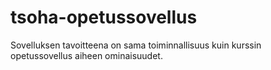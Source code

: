 # tsoha-opetussovellus

Sovelluksen tavoitteena on sama toiminnallisuus kuin kurssin opetussovellus aiheen ominaisuudet. 
